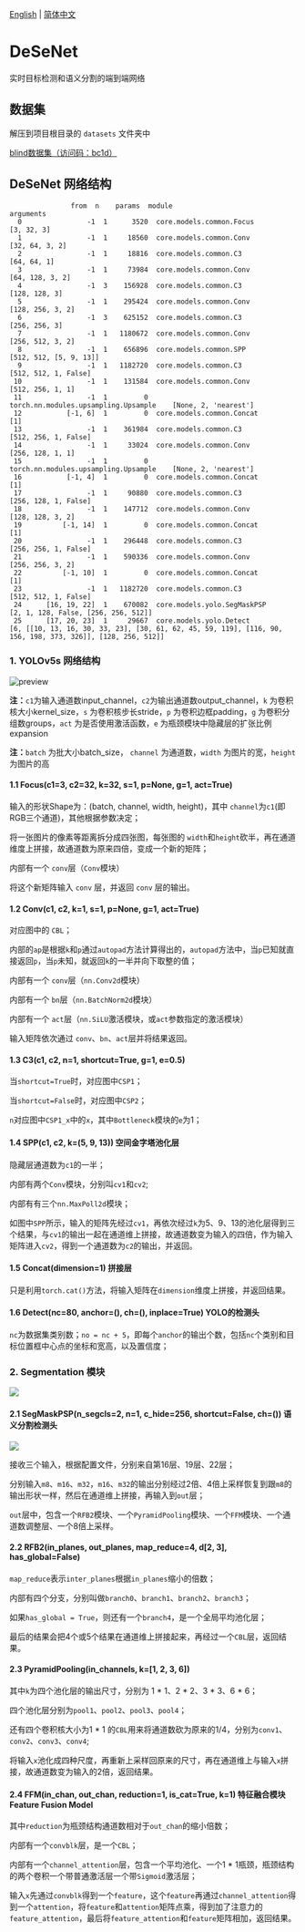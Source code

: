 [English](https://github.com/splwany/DeSeNet/blob/main/README_en.md)
|
[简体中文](https://github.com/splwany/DeSeNet/blob/main/README.md)

# DeSeNet
实时目标检测和语义分割的端到端网络

## 数据集

解压到项目根目录的 `datasets` 文件夹中

[blind数据集（访问码：bc1d）](https://cloud.189.cn/web/share?code=zi2iAzbUvequ)

## DeSeNet 网络结构

```
               from  n    params  module                                  arguments
  0                -1  1      3520  core.models.common.Focus                [3, 32, 3]
  1                -1  1     18560  core.models.common.Conv                 [32, 64, 3, 2]
  2                -1  1     18816  core.models.common.C3                   [64, 64, 1]
  3                -1  1     73984  core.models.common.Conv                 [64, 128, 3, 2]
  4                -1  3    156928  core.models.common.C3                   [128, 128, 3]
  5                -1  1    295424  core.models.common.Conv                 [128, 256, 3, 2]
  6                -1  3    625152  core.models.common.C3                   [256, 256, 3]
  7                -1  1   1180672  core.models.common.Conv                 [256, 512, 3, 2]
  8                -1  1    656896  core.models.common.SPP                  [512, 512, [5, 9, 13]]        
  9                -1  1   1182720  core.models.common.C3                   [512, 512, 1, False]
 10                -1  1    131584  core.models.common.Conv                 [512, 256, 1, 1]
 11                -1  1         0  torch.nn.modules.upsampling.Upsample    [None, 2, 'nearest']
 12           [-1, 6]  1         0  core.models.common.Concat               [1]
 13                -1  1    361984  core.models.common.C3                   [512, 256, 1, False]
 14                -1  1     33024  core.models.common.Conv                 [256, 128, 1, 1]
 15                -1  1         0  torch.nn.modules.upsampling.Upsample    [None, 2, 'nearest']
 16           [-1, 4]  1         0  core.models.common.Concat               [1]
 17                -1  1     90880  core.models.common.C3                   [256, 128, 1, False]
 18                -1  1    147712  core.models.common.Conv                 [128, 128, 3, 2]
 19          [-1, 14]  1         0  core.models.common.Concat               [1]
 20                -1  1    296448  core.models.common.C3                   [256, 256, 1, False]
 21                -1  1    590336  core.models.common.Conv                 [256, 256, 3, 2]
 22          [-1, 10]  1         0  core.models.common.Concat               [1]
 23                -1  1   1182720  core.models.common.C3                   [512, 512, 1, False]
 24      [16, 19, 22]  1    670082  core.models.yolo.SegMaskPSP             [2, 1, 128, False, [256, 256, 512]]
 25      [17, 20, 23]  1     29667  core.models.yolo.Detect                 [6, [[10, 13, 16, 30, 33, 23], [30, 61, 62, 45, 59, 119], [116, 90, 156, 198, 373, 326]], [128, 256, 512]]
```

### 1. YOLOv5s 网络结构

![preview](https://pic1.zhimg.com/v2-15e53f82f68e62ce1ea9a565121e21f8_r.jpg)

**注：**`c1`为输入通道数input_channel，`c2`为输出通道数output_channel，`k` 为卷积核大小kernel_size，`s` 为卷积核步长stride，`p` 为卷积边框padding，`g` 为卷积分组数groups，`act` 为是否使用激活函数，`e` 为瓶颈模块中隐藏层的扩张比例expansion

**注：**`batch` 为批大小batch_size， `channel` 为通道数，`width` 为图片的宽，`height`为图片的高

#### 1.1 Focus(c1=3, c2=32, k=32, s=1, p=None, g=1, act=True)

输入的形状Shape为：(batch, channel, width, height)，其中 `channel`为`c1`(即RGB三个通道)，其他根据参数决定；

将一张图片的像素等距离拆分成四张图，每张图的 `width`和`height`砍半，再在通道维度上拼接，故通道数为原来四倍，变成一个新的矩阵；

内部有一个 `conv`层（`Conv`模块）

将这个新矩阵输入 `conv` 层，并返回 `conv` 层的输出。

#### 1.2 Conv(c1, c2, k=1, s=1, p=None, g=1, act=True)

对应图中的 `CBL`；

内部的`ap`是根据`k`和`p`通过`autopad`方法计算得出的，`autopad`方法中，当`p`已知就直接返回`p`，当`p`未知，就返回`k`的一半并向下取整的值；

内部有一个 `conv`层（`nn.Conv2d`模块）

内部有一个 `bn`层（`nn.BatchNorm2d`模块）

内部有一个 `act`层（`nn.SiLU`激活模块，或`act`参数指定的激活模块）

输入矩阵依次通过 `conv`、`bn`、`act`层并将结果返回。

#### 1.3 C3(c1, c2, n=1, shortcut=True, g=1, e=0.5)

当`shortcut=True`时，对应图中`CSP1`；

当`shortcut=False`时，对应图中`CSP2`；

`n`对应图中`CSP1_x`中的`x`，其中`Bottleneck`模块的`e`为1；

#### 1.4 SPP(c1, c2, k=(5, 9, 13)) 空间金字塔池化层

隐藏层通道数为`c1`的一半；

内部有两个`Conv`模块，分别叫`cv1`和`cv2`;

内部有有三个`nn.MaxPoll2d`模块；

如图中`SPP`所示，输入的矩阵先经过`cv1`，再依次经过`k`为5、9、13的池化层得到三个结果，与`cv1`的输出一起在通道维上拼接，故通道数变为输入的四倍，作为输入矩阵进入`cv2`，得到一个通道数为`c2`的输出，并返回。

#### 1.5 Concat(dimension=1) 拼接层

只是利用`torch.cat()`方法，将输入矩阵在`dimension`维度上拼接，并返回结果。

#### 1.6 Detect(nc=80, anchor=(), ch=(), inplace=True) YOLO的检测头

`nc`为数据集类别数；`no = nc + 5`，即每个`anchor`的输出个数，包括`nc`个类别和目标位置框中心点的坐标和宽高，以及置信度；

### 2. Segmentation 模块

![](https://github.com/splwany/DeSeNet/tree/main/docs/images/DeSeNet_Structure_.png)

#### 2.1 SegMaskPSP(n_segcls=2, n=1, c_hide=256, shortcut=False, ch=()) 语义分割检测头

![](https://github.com/splwany/DeSeNet/tree/main/docs/images/SegMaskPSP_Structure_.png)

接收三个输入，根据配置文件，分别来自第16层、19层、22层；

分别输入`m8`、`m16`、`m32`，`m16`、`m32`的输出分别经过2倍、4倍上采样恢复到跟`m8`的输出形状一样，然后在通道维上拼接，再输入到`out`层；

`out`层中，包含一个`RFB2`模块、一个`PyramidPooling`模块、一个`FFM`模块、一个通道数调整层、一个8倍上采样。

#### 2.2 RFB2(in_planes, out_planes, map_reduce=4, d[2, 3], has_global=False)

`map_reduce`表示`inter_planes`根据`in_planes`缩小的倍数；

内部有四个分支，分别叫做`branch0`、`branch1`、`branch2`、`branch3`；

如果`has_global = True`，则还有一个`branch4`，是一个全局平均池化层；

最后的结果会把4个或5个结果在通道维上拼接起来，再经过一个`CBL`层，返回结果。

#### 2.3 PyramidPooling(in_channels, k=[1, 2, 3, 6])

其中`k`为四个池化层的输出尺寸，分别为 1 * 1、2 * 2、3 * 3、6 * 6；

四个池化层分别为`pool1`、`pool2`、`pool3`、`pool4`；

还有四个卷积核大小为1 * 1 的`CBL`用来将通道数砍为原来的1/4，分别为`conv1`、`conv2`、`conv3`、`conv4`;

将输入`x`池化成四种尺度，再重新上采样回原来的尺寸，再在通道维上与输入`x`拼接，故通道数变为输入的2倍，返回结果。

#### 2.4 FFM(in_chan, out_chan, reduction=1, is_cat=True, k=1) 特征融合模块 Feature Fusion Model

其中`reduction`为瓶颈结构通道数相对于`out_chan`的缩小倍数；

内部有一个`convblk`层，是一个`CBL`；

内部有一个`channel_attention`层，包含一个平均池化、一个1 * 1瓶颈，瓶颈结构的两个卷积一个带普通激活层一个带`Sigmoid`激活层；

输入`x`先通过`convblk`得到一个`feature`，这个`feature`再通过`channel_attention`得到一个`attention`，将`feature`和`attention`矩阵点乘，得到加了注意力的`feature_attention`，最后将`feature_attention`和`feature`矩阵相加，返回结果。

